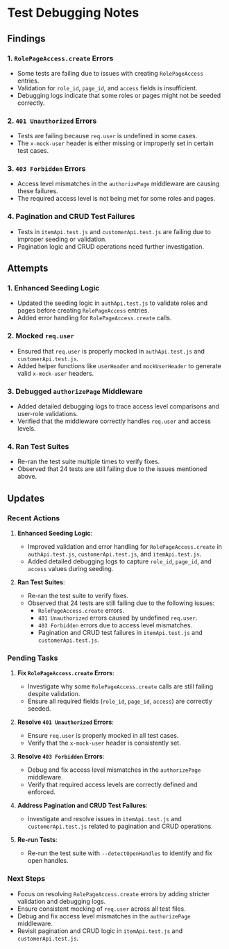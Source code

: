 # Test Debugging Notes

## Findings

### 1. `RolePageAccess.create` Errors
- Some tests are failing due to issues with creating `RolePageAccess` entries.
- Validation for `role_id`, `page_id`, and `access` fields is insufficient.
- Debugging logs indicate that some roles or pages might not be seeded correctly.

### 2. `401 Unauthorized` Errors
- Tests are failing because `req.user` is undefined in some cases.
- The `x-mock-user` header is either missing or improperly set in certain test cases.

### 3. `403 Forbidden` Errors
- Access level mismatches in the `authorizePage` middleware are causing these failures.
- The required access level is not being met for some roles and pages.

### 4. Pagination and CRUD Test Failures
- Tests in `itemApi.test.js` and `customerApi.test.js` are failing due to improper seeding or validation.
- Pagination logic and CRUD operations need further investigation.

## Attempts

### 1. Enhanced Seeding Logic
- Updated the seeding logic in `authApi.test.js` to validate roles and pages before creating `RolePageAccess` entries.
- Added error handling for `RolePageAccess.create` calls.

### 2. Mocked `req.user`
- Ensured that `req.user` is properly mocked in `authApi.test.js` and `customerApi.test.js`.
- Added helper functions like `userHeader` and `mockUserHeader` to generate valid `x-mock-user` headers.

### 3. Debugged `authorizePage` Middleware
- Added detailed debugging logs to trace access level comparisons and user-role validations.
- Verified that the middleware correctly handles `req.user` and access levels.

### 4. Ran Test Suites
- Re-ran the test suite multiple times to verify fixes.
- Observed that 24 tests are still failing due to the issues mentioned above.

## Updates

### Recent Actions

1. **Enhanced Seeding Logic**:
   - Improved validation and error handling for `RolePageAccess.create` in `authApi.test.js`, `customerApi.test.js`, and `itemApi.test.js`.
   - Added detailed debugging logs to capture `role_id`, `page_id`, and `access` values during seeding.

2. **Ran Test Suites**:
   - Re-ran the test suite to verify fixes.
   - Observed that 24 tests are still failing due to the following issues:
     - `RolePageAccess.create` errors.
     - `401 Unauthorized` errors caused by undefined `req.user`.
     - `403 Forbidden` errors due to access level mismatches.
     - Pagination and CRUD test failures in `itemApi.test.js` and `customerApi.test.js`.

### Pending Tasks

1. **Fix `RolePageAccess.create` Errors**:
   - Investigate why some `RolePageAccess.create` calls are still failing despite validation.
   - Ensure all required fields (`role_id`, `page_id`, `access`) are correctly seeded.

2. **Resolve `401 Unauthorized` Errors**:
   - Ensure `req.user` is properly mocked in all test cases.
   - Verify that the `x-mock-user` header is consistently set.

3. **Resolve `403 Forbidden` Errors**:
   - Debug and fix access level mismatches in the `authorizePage` middleware.
   - Verify that required access levels are correctly defined and enforced.

4. **Address Pagination and CRUD Test Failures**:
   - Investigate and resolve issues in `itemApi.test.js` and `customerApi.test.js` related to pagination and CRUD operations.

5. **Re-run Tests**:
   - Re-run the test suite with `--detectOpenHandles` to identify and fix open handles.

### Next Steps

- Focus on resolving `RolePageAccess.create` errors by adding stricter validation and debugging logs.
- Ensure consistent mocking of `req.user` across all test files.
- Debug and fix access level mismatches in the `authorizePage` middleware.
- Revisit pagination and CRUD logic in `itemApi.test.js` and `customerApi.test.js`.
